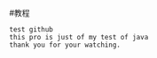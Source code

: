 #教程
    
    test github
    this pro is just of my test of java 
    thank you for your watching.
    


